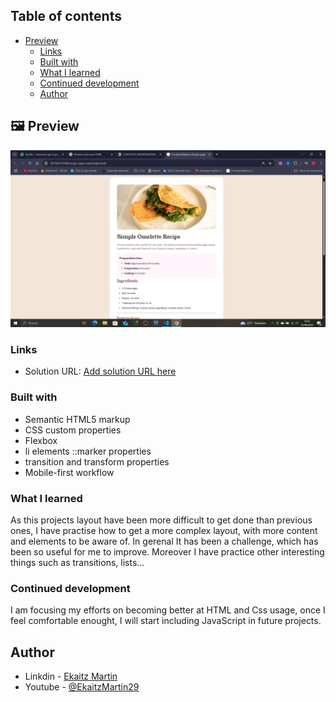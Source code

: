 ## Table of contents

- [Preview](#-preview)
  - [Links](#links)
  - [Built with](#built-with)
  - [What I learned](#what-i-learned)
  - [Continued development](#continued-development)
  - [Author](#author)

## 🖼 Preview

![Project preview](assets/images/preview.png)

### Links

- Solution URL: [Add solution URL here](http://127.0.0.1:5500/recipe-page-main/index.html)

### Built with

- Semantic HTML5 markup
- CSS custom properties
- Flexbox
- li elements ::marker properties
- transition and transform properties
- Mobile-first workflow

### What I learned

As this projects layout have been more difficult to get done than previous ones, I have practise how to get a more complex layout, with more content and elements to be aware of. In gerenal It has been a challenge, which has been so useful for me to improve. Moreover I have practice other interesting things such as transitions, lists...

### Continued development

I am focusing my efforts on becoming better at HTML and Css usage, once I feel comfortable enought, I will start including JavaScript in future projects.



## Author

- Linkdin - [Ekaitz Martin](https://www.linkedin.com/in/ekaitz-martin-23367727a/)
- Youtube - [@EkaitzMartin29](https://www.youtube.com/@EkaitzMartin29)